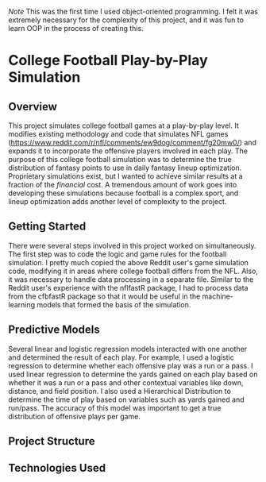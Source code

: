*Note* This was the first time I used object-oriented programming. I felt it was extremely necessary for the complexity of this project, and it was fun to learn OOP in the process of creating this.

# College Football Play-by-Play Simulation

## Overview
This project simulates college football games at a play-by-play level. It modifies existing methodology and code that simulates NFL games (https://www.reddit.com/r/nfl/comments/ew9dog/comment/fg20mw0/) and expands it to incorporate the offensive players involved in each play. The purpose of this college football simulation was to determine the true distribution of fantasy points to use in daily fantasy lineup optimization. Proprietary simulations exist, but I wanted to achieve similar results at a fraction of the *financial* cost. A tremendous amount of work goes into developing these simulations because football is a complex sport, and lineup optimization adds another level of complexity to the project. 

## Getting Started
There were several steps involved in this project worked on simultaneously. The first step was to code the logic and game rules for the football simulation. I pretty much copied the above Reddit user's game simulation code, modifying it in areas where college football differs from the NFL. Also, it was necessary to handle data processing in a separate file. Similar to the Reddit user's experience with the nflfastR package, I had to process data from the cfbfastR package so that it would be useful in the machine-learning models that formed the basis of the simulation.

## Predictive Models
Several linear and logistic regression models interacted with one another and determined the result of each play. For example, I used a logistic regression to determine whether each offensive play was a run or a pass. I used linear regression to determine the yards gained on each play based on whether it was a run or a pass and other contextual variables like down, distance, and field position. I also used a Hierarchical Distribution to determine the time of play based on variables such as yards gained and run/pass. The accuracy of this model was important to get a true distribution of offensive plays per game.

## Project Structure


## Technologies Used
